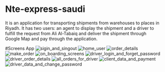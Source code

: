# Nte-express-saudi
It is an application for transporting shipments from warehouses to places in Riyadh. It has two users: an agent to display the shipment and a driver to fulfill the request from Ali Al-Tabaiq and deliver the shipment through Google Map and pay through the application.


#Screens App
![sigin_and_singout](https://github.com/eslamandroid12345/Nte-express-saudi/assets/96002614/2f6f6bda-0379-460a-bf97-739f53c2a434)
![home_user](https://github.com/eslamandroid12345/Nte-express-saudi/assets/96002614/4e1e1879-8f7a-469c-be17-0222cf3966cc)
![order_details](https://github.com/eslamandroid12345/Nte-express-saudi/assets/96002614/80a0d502-2796-41fa-85de-bfa0282416e0)
![make_order](https://github.com/eslamandroid12345/Nte-express-saudi/assets/96002614/90a8df84-8cb4-42ee-9405-09060e2e81eb)
![on_boarding_screens](https://github.com/eslamandroid12345/Nte-express-saudi/assets/96002614/b94deabd-e371-4788-800b-dcd12a9867c2)
![driver_login_and_forget_password](https://github.com/eslamandroid12345/Nte-express-saudi/assets/96002614/cb594522-11e2-4b5c-b96a-fb01d8bb0368)
![driver_order_details](https://github.com/eslamandroid12345/Nte-express-saudi/assets/96002614/420d8c25-4692-4753-8ec0-ce15f1270c14)
![all_orders_for_driver](https://github.com/eslamandroid12345/Nte-express-saudi/assets/96002614/086ba306-6344-4d45-8fe8-73d768f81a5a)
![client_data_and_payment](https://github.com/eslamandroid12345/Nte-express-saudi/assets/96002614/2a5e344a-0768-4371-9b25-e2fe513ce282)
![driver_data_and_change_password](https://github.com/eslamandroid12345/Nte-express-saudi/assets/96002614/d42087a8-def2-4c07-b9e2-a9ee267995bd)

